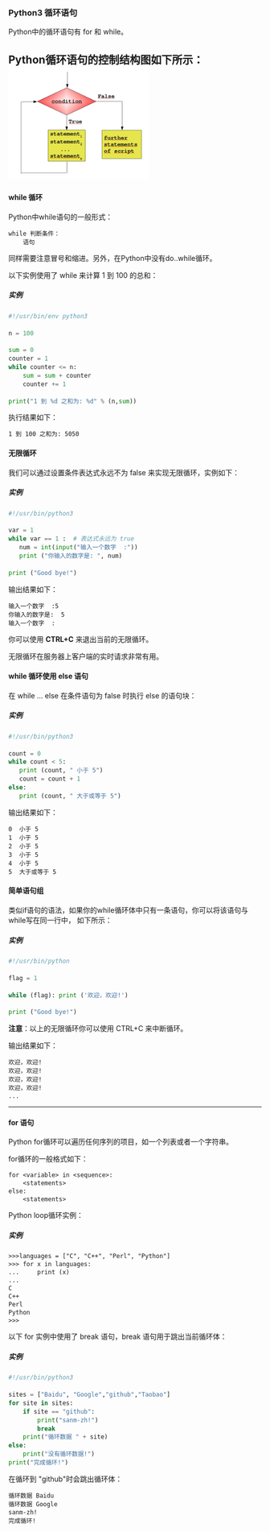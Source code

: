 ### Python3 循环语句
Python中的循环语句有 for 和 while。

Python循环语句的控制结构图如下所示：
![while_loop](/src/images/while_loop_1.png)
---
#### while 循环
Python中while语句的一般形式：
```
while 判断条件：
    语句
```
同样需要注意冒号和缩进。另外，在Python中没有do..while循环。

以下实例使用了 while 来计算 1 到 100 的总和：

##### 实例
```python
#!/usr/bin/env python3
 
n = 100
 
sum = 0
counter = 1
while counter <= n:
    sum = sum + counter
    counter += 1
 
print("1 到 %d 之和为: %d" % (n,sum))
```
执行结果如下：
```
1 到 100 之和为: 5050
```
#### 无限循环
我们可以通过设置条件表达式永远不为 false 来实现无限循环，实例如下：

##### 实例
```python
#!/usr/bin/python3
 
var = 1
while var == 1 :  # 表达式永远为 true
   num = int(input("输入一个数字  :"))
   print ("你输入的数字是: ", num)
 
print ("Good bye!")
```
输出结果如下：
```
输入一个数字  :5
你输入的数字是:  5
输入一个数字  :
```
你可以使用 **CTRL+C** 来退出当前的无限循环。

无限循环在服务器上客户端的实时请求非常有用。

#### while 循环使用 else 语句
在 while … else 在条件语句为 false 时执行 else 的语句块：

##### 实例
```python
#!/usr/bin/python3
 
count = 0
while count < 5:
   print (count, " 小于 5")
   count = count + 1
else:
   print (count, " 大于或等于 5")
```
输出结果如下：
```
0  小于 5
1  小于 5
2  小于 5
3  小于 5
4  小于 5
5  大于或等于 5
```
#### 简单语句组
类似if语句的语法，如果你的while循环体中只有一条语句，你可以将该语句与while写在同一行中， 如下所示：

##### 实例
```python
#!/usr/bin/python
 
flag = 1
 
while (flag): print ('欢迎，欢迎!')
 
print ("Good bye!")
```
**注意**：以上的无限循环你可以使用 CTRL+C 来中断循环。

输出结果如下：
```
欢迎，欢迎!
欢迎，欢迎!
欢迎，欢迎!
欢迎，欢迎!
...
```
---
#### for 语句
Python for循环可以遍历任何序列的项目，如一个列表或者一个字符串。

for循环的一般格式如下：
```
for <variable> in <sequence>:
    <statements>
else:
    <statements>
```
Python loop循环实例：

##### 实例
```
>>>languages = ["C", "C++", "Perl", "Python"] 
>>> for x in languages:
...     print (x)
... 
C
C++
Perl
Python
>>>
```
以下 for 实例中使用了 break 语句，break 语句用于跳出当前循环体：

##### 实例
```python
#!/usr/bin/python3
 
sites = ["Baidu", "Google","github","Taobao"]
for site in sites:
    if site == "github":
        print("sanm-zh!")
        break
    print("循环数据 " + site)
else:
    print("没有循环数据!")
print("完成循环!")
```
在循环到 "github"时会跳出循环体：
```
循环数据 Baidu
循环数据 Google
sanm-zh!
完成循环!
```

